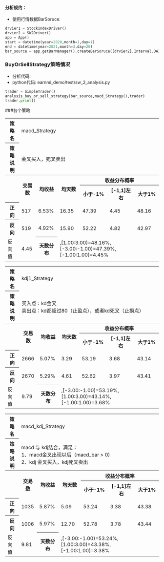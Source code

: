 

#### 分析规约：
+ 使用行情数据BarSoruce:
```python
drvier1 = StockIndexDriver()
drvier2 = SW2Driver()
app = App()
start = datetime(year=2020,month=1,day=1)
end = datetime(year=2021,month=3,day=20)
bar_source = app.getBarManager().createBarSoruce([drvier2],Interval.DAILY,start,end)
```


### BuyOrSellStrategy策略情况

+ 分析代码:
+ python代码: earnmi_demo/test/sw_2_analysis.py

```python
trader = SimpleTrader()
analysis_buy_or_sell_strategy(bar_source,macd_Strategy(),trader)
trader.print()
```

###各个策略


<table>
<tr><th>策略名</th> <td colspan="6">macd_Strategy</td></tr>
<tr><th>策略说明</th> <td colspan="6">金叉买入，死叉卖出</td></tr> 
 <tr><th rowspan="2"></th>  <th rowspan="2">交易数</th> <th rowspan="2" >均收益</th> <th rowspan="2">均天数</th> <th colspan="3">收益分布概率</th> </tr> 
 <tr><th>小于-1%</th> <th> [-1,1]左右</th> <th>大于1%</th> </tr>
 <tr><th>正向</th>  <td>517</td> <td>6.53%</td> <td>16.35</td> <td>47.39</td> <td>4.45</td> <td>48.16</td> </tr>
 <tr><th>反向</th>  <td>519</td> <td>4.92%</td> <td>15.90</td> <td>52.22</td> <td>4.82</td> <td>42.97</td> </tr>
 <tr><td>反向值</td>  <td >4.45</td>  <th>天数分布</th>  <td colspan="4">,[1.00:3.00)=48.16%,[-3.00:-1.00)=47.39%,[-1.00:1.00)=4.45%</td></tr>  
</table>


<table>
<tr><th>策略名</th> <td colspan="6">  kdj1_Strategy   </td></tr>
<tr><th>策略说明</th> <td colspan="6">  买入点：kd金叉 <br/>
卖出点：kd都超过80（止盈点），或者kd死叉（止损点）   </td></tr> 
 <tr><th rowspan="2"></th>  <th rowspan="2">交易数</th> <th rowspan="2" >均收益</th> <th rowspan="2">均天数</th> <th colspan="3">收益分布概率</th> </tr> 
 <tr><th>小于-1%</th> <th> [-1,1]左右</th> <th>大于1%</th> </tr>
 <tr><th>正向</th>  <td>2666</td> <td>5.07%</td> <td>3.29</td> <td>53.19</td> <td>3.68</td> <td>43.14</td> </tr>
 <tr><th>反向</th>  <td>2670</td> <td>5.29%</td> <td>4.61</td> <td>52.62</td> <td>3.97</td> <td>43.41</td> </tr>
 <tr><td>反向值</td>  <td >9.79</td>  <th>天数分布</th>  <td colspan="4">,[-3.00:-1.00)=53.19%,[1.00:3.00)=43.14%,[-1.00:1.00)=3.68%</td></tr>  
</table>


<table>
<tr><th>策略名</th> <td colspan="6"> macd_kdj_Strategy    </td></tr>
<tr><th>策略说明</th> <td colspan="6"> macd 与 kdj结合，满足：<br/>
1、macd金叉出现以后（macd_bar > 0)  <br/>
2、kdj 金叉买入，kdj死叉卖出    </td></tr> 
 <tr><th rowspan="2"></th>  <th rowspan="2">交易数</th> <th rowspan="2" >均收益</th> <th rowspan="2">均天数</th> <th colspan="3">收益分布概率</th> </tr> 
 <tr><th>小于-1%</th> <th> [-1,1]左右</th> <th>大于1%</th> </tr>
 <tr><th>正向</th>  <td>1035</td> <td>5.87%</td> <td>5.09</td> <td>53.24</td> <td>3.38</td> <td>43.38</td> </tr>
 <tr><th>反向</th>  <td>1006</td> <td>5.97%</td> <td>12.70</td> <td>52.78</td> <td>3.78</td> <td>43.44</td> </tr>
 <tr><td>反向值</td>  <td >9.81</td>  <th>天数分布</th>  <td colspan="4">,[-3.00:-1.00)=53.24%,[1.00:3.00)=43.38%,[-1.00:1.00)=3.38%</td></tr>  
</table>










